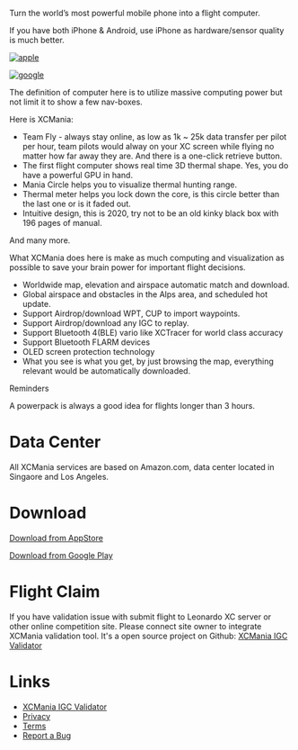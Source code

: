 
Turn the world’s most powerful mobile phone into a flight computer.

If you have both iPhone & Android, use iPhone as hardware/sensor quality is much better.

[![apple](https://www.xcmania.com/img/apple.png)](https://apple.co/2PPys3O)

[![google](https://www.xcmania.com/img/google.png)](https://play.google.com/store/apps/details?id=com.XCMania)

The definition of computer here is to utilize massive computing power but not limit it to show a few nav-boxes.

Here is XCMania:
 
- Team Fly - always stay online, as low as 1k ~ 25k data transfer per pilot per hour, team pilots would alway on your XC screen while flying no matter how far away they are. And there is a one-click retrieve button.
- The first flight computer shows real time 3D thermal shape. Yes, you do have a powerful GPU in hand.
- Mania Circle helps you to visualize thermal hunting range.
- Thermal meter helps you lock down the core, is this circle better than the last one or is it faded out.
- Intuitive design, this is 2020, try not to be an old kinky black box with 196 pages of manual. 
 
And many more.
 
What XCMania does here is make as much computing and visualization as possible to save your brain power for important flight decisions.
 
- Worldwide map, elevation and airspace automatic match and download.
- Global airspace and obstacles in the Alps area, and scheduled hot update.
- Support Airdrop/download WPT, CUP to import waypoints.
- Support Airdrop/download any IGC to replay.
- Support Bluetooth 4(BLE) vario like XCTracer for world class accuracy
- Support Bluetooth FLARM devices
- OLED screen protection technology
- What you see is what you get, by just browsing the map, everything relevant would be automatically downloaded.
 
Reminders
 
A powerpack is always a good idea for flights longer than 3 hours. 

# Data Center

All XCMania services are based on Amazon.com, data center located in Singaore and Los Angeles. 

# Download

[Download from AppStore](https://apple.co/2PPys3O)

[Download from Google Play](https://play.google.com/store/apps/details?id=com.XCMania)

# Flight Claim

If you have validation issue with submit flight to Leonardo XC server or other online competition site. Please connect site owner to integrate XCMania validation tool. It's a open source project on Github: [XCMania IGC Validator](https://github.com/solocatz/XCManiaValidateTool)

# Links
* [XCMania IGC Validator](https://github.com/solocatz/XCManiaValidateTool)
* [Privacy](https://www.xcmania.com/privacy)
* [Terms](https://www.xcmania.com/terms)
* [Report a Bug](https://github.com/solocatz/XCMania/issues)
